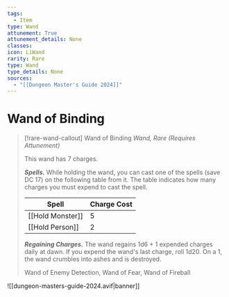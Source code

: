 ```yaml
---
tags:
  - Item
type: Wand
attunement: True
attunement_details: None
classes:
icon: LiWand
rarity: Rare
type: Wand
type_details: None
sources: 
  - "[[Dungeon Master's Guide 2024]]"
---
```

# Wand of Binding
>[!rare-wand-callout] Wand of Binding
>_Wand, Rare (Requires Attunement)_
>
>This wand has 7 charges.
>
>**_Spells._** While holding the wand, you can cast one of the spells (save DC 17) on the following table from it. The table indicates how many charges you must expend to cast the spell.
>
>|Spell|Charge Cost|
>|---|---|
>|[[Hold Monster]]|5|
>|[[Hold Person]]|2|
>
>**_Regaining Charges._** The wand regains 1d6 + 1 expended charges daily at dawn. If you expend the wand's last charge, roll 1d20. On a 1, the wand crumbles into ashes and is destroyed.
>
>
>Wand of Enemy Detection, Wand of Fear, Wand of Fireball
>


![[dungeon-masters-guide-2024.avif|banner]]